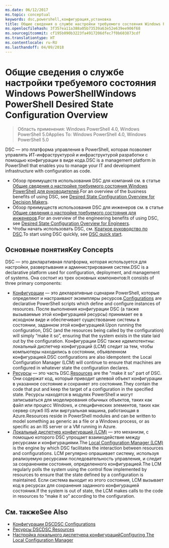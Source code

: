 ```yaml
---
ms.date: 06/12/2017
ms.topic: conceptual
keywords: dsc,powershell,конфигурация,установка
title: Общие сведения о службе настройки требуемого состояния Windows PowerShell
ms.openlocfilehash: 3f357ea11a388a05b73539a63e52e639ee906f68
ms.sourcegitcommit: cf195b090b3223fa4917206dfec7f0b603873cdf
ms.translationtype: HT
ms.contentlocale: ru-RU
ms.lasthandoff: 04/09/2018
---
```

# <a name="windows-powershell-desired-state-configuration-overview"></a><span data-ttu-id="0abe2-103">Общие сведения о службе настройки требуемого состояния Windows PowerShell</span><span class="sxs-lookup"><span data-stu-id="0abe2-103">Windows PowerShell Desired State Configuration Overview</span></span>

> <span data-ttu-id="0abe2-104">Область применения: Windows PowerShell 4.0, Windows PowerShell 5.0</span><span class="sxs-lookup"><span data-stu-id="0abe2-104">Applies To: Windows PowerShell 4.0, Windows PowerShell 5.0</span></span>

<span data-ttu-id="0abe2-105">DSC — это платформа управления в PowerShell, которая позволяет управлять ИТ-инфраструктурой и инфраструктурой разработки с помощью конфигурации в виде кода.</span><span class="sxs-lookup"><span data-stu-id="0abe2-105">DSC is a management platform in PowerShell that enables you to manage your IT and development infrastructure with configuration as code.</span></span>

- <span data-ttu-id="0abe2-106">Обзор преимуществ использования DSC для компаний см. в статье [Общие сведения о настройке требуемого состояния Windows PowerShell для руководителей](decisionMaker.md).</span><span class="sxs-lookup"><span data-stu-id="0abe2-106">For an overview of the business benefits of using DSC, see [Desired State Configuration Overview for Decision Makers](decisionMaker.md).</span></span>
- <span data-ttu-id="0abe2-107">Обзор преимуществ использования DSC для инженеров см. в статье [Общие сведения о настройке требуемого состояния для инженеров](DscForEngineers.md).</span><span class="sxs-lookup"><span data-stu-id="0abe2-107">For an overview of the engineering benefits of using DSC, see [Desired State Configuration Overview for Engineers](DscForEngineers.md).</span></span>
- <span data-ttu-id="0abe2-108">Чтобы начать использовать DSC, см. [Краткое руководство по DSC](quickStart.md).</span><span class="sxs-lookup"><span data-stu-id="0abe2-108">To start using DSC quickly, see [DSC quick start](quickStart.md).</span></span>

## <a name="key-concepts"></a><span data-ttu-id="0abe2-109">Основные понятия</span><span class="sxs-lookup"><span data-stu-id="0abe2-109">Key Concepts</span></span>

<span data-ttu-id="0abe2-110">DSC — это декларативная платформа, которая используется для настройки, развертывания и администрирования систем.</span><span class="sxs-lookup"><span data-stu-id="0abe2-110">DSC is a declarative platform used for configuration, deployment, and management of systems.</span></span> <span data-ttu-id="0abe2-111">Она состоит из трех основных компонентов:</span><span class="sxs-lookup"><span data-stu-id="0abe2-111">It consists of three primary components:</span></span>

- <span data-ttu-id="0abe2-112">[Конфигурации](configurations.md) — это декларативные сценарии PowerShell, которые определяют и настраивают экземпляры ресурсов.</span><span class="sxs-lookup"><span data-stu-id="0abe2-112">[Configurations](configurations.md) are declarative PowerShell scripts which define and configure instances of resources.</span></span>
    <span data-ttu-id="0abe2-113">После выполнения конфигурации DSC (а также вызываемые этой конфигурацией ресурсы) принимает ее в исходном виде и обеспечивает существование системы в состоянии, заданном этой конфигурацией.</span><span class="sxs-lookup"><span data-stu-id="0abe2-113">Upon running the configuration, DSC (and the resources being called by the configuration) will simply “make it so”, ensuring that the system exists in the state laid out by the configuration.</span></span>
    <span data-ttu-id="0abe2-114">Конфигурации DSC также идемпотентны: локальный диспетчер конфигураций (LCM) следит за тем, чтобы компьютеры находились в состоянии, объявленном конфигурацией.</span><span class="sxs-lookup"><span data-stu-id="0abe2-114">DSC configurations are also idempotent: the Local Configuration Manager (LCM) will continue to ensure that machines are configured in whatever state the configuration declares.</span></span>
- <span data-ttu-id="0abe2-115">[Ресурсы](resources.md) — это часть DSC.</span><span class="sxs-lookup"><span data-stu-id="0abe2-115">[Resources](resources.md) are the "make it so" part of DSC.</span></span> <span data-ttu-id="0abe2-116">Они содержат код, который приводит целевой объект конфигурации в указанное состояние и сохраняет это состояние.</span><span class="sxs-lookup"><span data-stu-id="0abe2-116">They contain the code that put and keep the target of a configuration in the specified state.</span></span>
    <span data-ttu-id="0abe2-117">Ресурсы находятся в модулях PowerShell и могут записываться для моделирования обычных объектов, таких как файл или процесс Windows, и специфических элементов, таких как сервер служб IIS или виртуальная машина, работающая в Azure.</span><span class="sxs-lookup"><span data-stu-id="0abe2-117">Resources reside in PowerShell modules and can be written to model something as generic as a file or a Windows process, or as specific as an IIS server or a VM running in Azure.</span></span>
- <span data-ttu-id="0abe2-118">[Локальный диспетчер конфигураций (LCM)](metaConfig.md) — это механизм, с помощью которого DSC упрощает взаимодействие между ресурсами и конфигурациями.</span><span class="sxs-lookup"><span data-stu-id="0abe2-118">The [Local Configuration Manager (LCM)](metaConfig.md) is the engine by which DSC facilitates the interaction between resources and configurations.</span></span>
    <span data-ttu-id="0abe2-119">LCM регулярно опрашивает систему, используя реализуемую ресурсами последовательность управления, и следит за сохранением состояния, определенного конфигурацией.</span><span class="sxs-lookup"><span data-stu-id="0abe2-119">The LCM regularly polls the system using the control flow implemented by resources to ensure that the state defined by a configuration is maintained.</span></span>
    <span data-ttu-id="0abe2-120">Если система выходит из этого состояния, LCM вызывает код в ресурсах для сохранения заданного конфигурацией состояния.</span><span class="sxs-lookup"><span data-stu-id="0abe2-120">If the system is out of state, the LCM makes calls to the code in resources to “make it so” according to the configuration.</span></span>

## <a name="see-also"></a><span data-ttu-id="0abe2-121">См. также</span><span class="sxs-lookup"><span data-stu-id="0abe2-121">See Also</span></span>

- [<span data-ttu-id="0abe2-122">Конфигурации DSC</span><span class="sxs-lookup"><span data-stu-id="0abe2-122">DSC Configurations</span></span>](configurations.md)
- [<span data-ttu-id="0abe2-123">Ресурсы DSC</span><span class="sxs-lookup"><span data-stu-id="0abe2-123">DSC Resources</span></span>](resources.md)
- [<span data-ttu-id="0abe2-124">Настройка локального диспетчера конфигураций</span><span class="sxs-lookup"><span data-stu-id="0abe2-124">Configuring The Local Configuration Manager</span></span>](metaConfig.md)